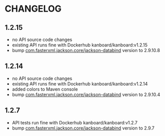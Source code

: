 # CHANGELOG

## 1.2.15
* no API source code changes
* existing API runs fine with Dockerhub kanboard/kanboard:v1.2.15
* bump [com.fasterxml.jackson.core/jackson-databind](https://mvnrepository.com/artifact/com.fasterxml.jackson.core/jackson-databind) version to 2.9.10.8

## 1.2.14
* no API source code changes
* existing API runs fine with Dockerhub kanboard/kanboard:v1.2.14
* added colors to Maven console
* bump [com.fasterxml.jackson.core/jackson-databind](https://mvnrepository.com/artifact/com.fasterxml.jackson.core/jackson-databind) version to 2.9.10.4

## 1.2.7
* API tests run fine with Dockerhub kanboard/kanboard:v1.2.7
* bump [com.fasterxml.jackson.core/jackson-databind](https://mvnrepository.com/artifact/com.fasterxml.jackson.core/jackson-databind) version to 2.9.7

